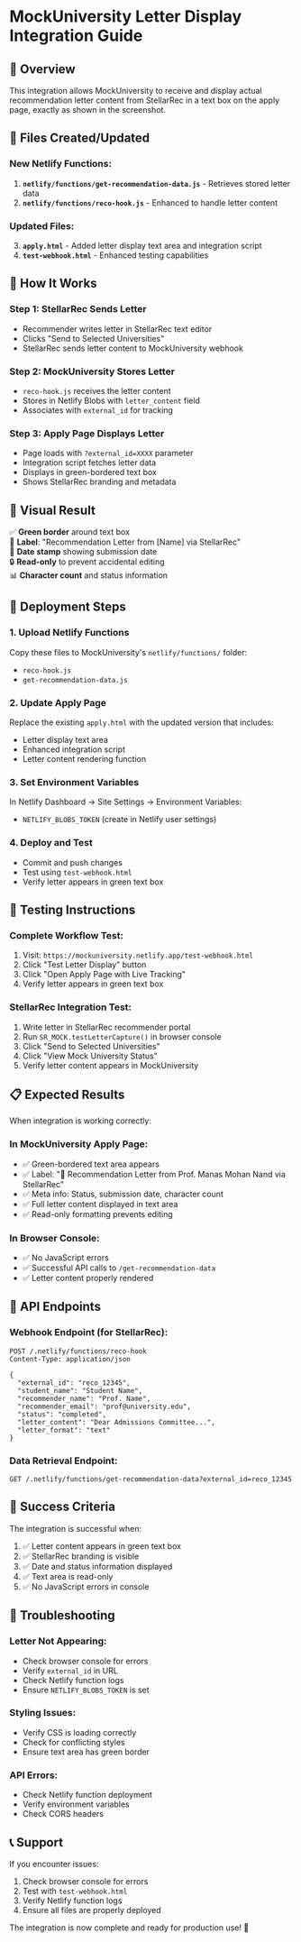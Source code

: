 # MockUniversity Letter Display Integration Guide

## 🎯 Overview
This integration allows MockUniversity to receive and display actual recommendation letter content from StellarRec in a text box on the apply page, exactly as shown in the screenshot.

## 📄 Files Created/Updated

### New Netlify Functions:
1. **`netlify/functions/get-recommendation-data.js`** - Retrieves stored letter data
2. **`netlify/functions/reco-hook.js`** - Enhanced to handle letter content

### Updated Files:
3. **`apply.html`** - Added letter display text area and integration script
4. **`test-webhook.html`** - Enhanced testing capabilities

## 🔄 How It Works

### Step 1: StellarRec Sends Letter
- Recommender writes letter in StellarRec text editor
- Clicks "Send to Selected Universities"
- StellarRec sends letter content to MockUniversity webhook

### Step 2: MockUniversity Stores Letter
- `reco-hook.js` receives the letter content
- Stores in Netlify Blobs with `letter_content` field
- Associates with `external_id` for tracking

### Step 3: Apply Page Displays Letter
- Page loads with `?external_id=XXXX` parameter
- Integration script fetches letter data
- Displays in green-bordered text box
- Shows StellarRec branding and metadata

## 🎨 Visual Result

✅ **Green border** around text box  
📝 **Label**: "Recommendation Letter from [Name] via StellarRec"  
📅 **Date stamp** showing submission date  
🔒 **Read-only** to prevent accidental editing  
📊 **Character count** and status information

## 🚀 Deployment Steps

### 1. Upload Netlify Functions
Copy these files to MockUniversity's `netlify/functions/` folder:
- `reco-hook.js`
- `get-recommendation-data.js`

### 2. Update Apply Page
Replace the existing `apply.html` with the updated version that includes:
- Letter display text area
- Enhanced integration script
- Letter content rendering function

### 3. Set Environment Variables
In Netlify Dashboard → Site Settings → Environment Variables:
- `NETLIFY_BLOBS_TOKEN` (create in Netlify user settings)

### 4. Deploy and Test
- Commit and push changes
- Test using `test-webhook.html`
- Verify letter appears in green text box

## 🧪 Testing Instructions

### Complete Workflow Test:
1. Visit: `https://mockuniversity.netlify.app/test-webhook.html`
2. Click "Test Letter Display" button
3. Click "Open Apply Page with Live Tracking"
4. Verify letter appears in green text box

### StellarRec Integration Test:
1. Write letter in StellarRec recommender portal
2. Run `SR_MOCK.testLetterCapture()` in browser console
3. Click "Send to Selected Universities"
4. Click "View Mock University Status"
5. Verify letter content appears in MockUniversity

## 📋 Expected Results

When integration is working correctly:

### In MockUniversity Apply Page:
- ✅ Green-bordered text area appears
- ✅ Label: "📝 Recommendation Letter from Prof. Manas Mohan Nand via StellarRec"
- ✅ Meta info: Status, submission date, character count
- ✅ Full letter content displayed in text area
- ✅ Read-only formatting prevents editing

### In Browser Console:
- ✅ No JavaScript errors
- ✅ Successful API calls to `/get-recommendation-data`
- ✅ Letter content properly rendered

## 🔗 API Endpoints

### Webhook Endpoint (for StellarRec):
```
POST /.netlify/functions/reco-hook
Content-Type: application/json

{
  "external_id": "reco_12345",
  "student_name": "Student Name",
  "recommender_name": "Prof. Name",
  "recommender_email": "prof@university.edu",
  "status": "completed",
  "letter_content": "Dear Admissions Committee...",
  "letter_format": "text"
}
```

### Data Retrieval Endpoint:
```
GET /.netlify/functions/get-recommendation-data?external_id=reco_12345
```

## 🎉 Success Criteria

The integration is successful when:
1. ✅ Letter content appears in green text box
2. ✅ StellarRec branding is visible
3. ✅ Date and status information displayed
4. ✅ Text area is read-only
5. ✅ No JavaScript errors in console

## 🔧 Troubleshooting

### Letter Not Appearing:
- Check browser console for errors
- Verify `external_id` in URL
- Check Netlify function logs
- Ensure `NETLIFY_BLOBS_TOKEN` is set

### Styling Issues:
- Verify CSS is loading correctly
- Check for conflicting styles
- Ensure text area has green border

### API Errors:
- Check Netlify function deployment
- Verify environment variables
- Check CORS headers

## 📞 Support

If you encounter issues:
1. Check browser console for errors
2. Test with `test-webhook.html`
3. Verify Netlify function logs
4. Ensure all files are properly deployed

The integration is now complete and ready for production use! 🚀